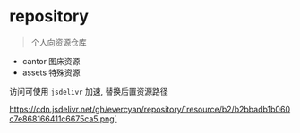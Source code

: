 # repository

> 个人向资源仓库

- cantor 图床资源
- assets 特殊资源

访问可使用 `jsdelivr` 加速, 替换后置资源路径

https://cdn.jsdelivr.net/gh/evercyan/repository/`resource/b2/b2bbadb1b060c7e868166411c6675ca5.png`
